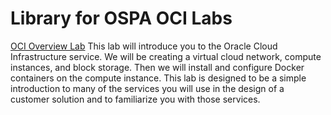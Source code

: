 # Library for OSPA OCI Labs

[OCI Overview Lab](./oci-overview/OCI_Overview_HOL.md)
This lab will introduce you to the Oracle Cloud Infrastructure service.  We will be creating a virtual cloud network, compute instances, and block storage.  Then we will install and configure Docker containers on the compute instance.   This lab is designed to be a simple introduction to many of the services you will use in the design of a customer solution and to familiarize you with those services.

